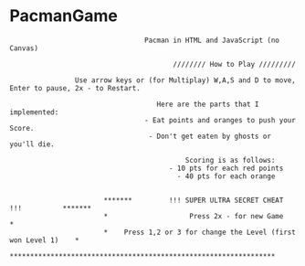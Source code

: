 # PacmanGame
                                     Pacman in HTML and JavaScript (no Canvas)

                                            //////// How to Play /////////

                    Use arrow keys or (for Multiplay) W,A,S and D to move, Enter to pause, 2x - to Restart.

                                        Here are the parts that I implemented:
                                     - Eat points and oranges to push your Score.
                                      - Don't get eaten by ghosts or you'll die.

                                               Scoring is as follows:
                                           - 10 pts for each red points
                                             - 40 pts for each orange


                           *******         !!! SUPER ULTRA SECRET CHEAT !!!          *******
                           *                    Press 2x - for new Game                    *
                           *    Press 1,2 or 3 for change the Level (first won Level 1)    *
                           *****************************************************************
